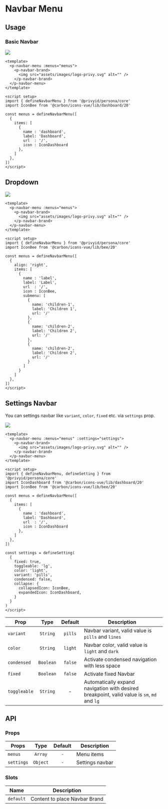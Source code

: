 <script setup>
  import pNavbarMenu from './NavbarMenu.vue'
  import pNavbarBrand from '../navbar/NavbarBrand.vue'
  import pNavbar from '../navbar/Navbar.vue'
  import { defineNavbarMenu, defineSetting } from './use-navbar-menu'
  import IconBee from '@carbon/icons-vue/lib/bee/20'
  import IconDashboard from '@carbon/icons-vue/lib/dashboard/20'
  import pAvatar from '../avatar/Avatar.vue'

  const basic = defineNavbarMenu([
    {
      items: [
        {
          name : 'dashboard',
          label: 'Dashboard',
          url  : '/',
          icon : IconDashboard
        },
        // {
        //   name : 'contacts',
        //   label: 'Contacts',
        //   url  : '/',
        //   icon : IconBee,
        //   submenu: [
        //     {
        //       name: 'children-1',
        //       label: 'Children 1',
        //       url: '/'
        //     },
        //     {
        //       name: 'children-2',
        //       label: 'Children 2',
        //       url: '/'
        //     },
        //     {
        //       name: 'children-2',
        //       label: 'Children 2',
        //       url: '/'
        //     }
        //   ]
        // }
      ]
    },
  ])

  const dropdown = defineNavbarMenu([
    {
      align: 'right',
      items: [
        {
          name : 'label',
          label: 'Label',
          url  : '/',
          icon : IconBee,
          submenu: [
            {
              name: 'children-1',
              label: 'Children 1',
              url: '/'
            },
            {
              name: 'children-2',
              label: 'Children 2',
              url: '/'
            },
            {
              name: 'children-2',
              label: 'Children 2',
              url: '/'
            }
          ]
        }
      ]
    },
  ])

  const setup = defineSetting(
    {
      fixed: true,
      toggleable: 'lg',
      color: 'light'
    }
  )

  const setting = defineSetting(
    {
      fixed: true,
      toggleable: 'lg',
      color: 'light',
      variant: 'pills',
      condensed: false,
      collapse: {
        collapsedIcon: IconBee,
        expandedIcon: IconDashboard,
      }
    }
  )
</script>

<style scoped>
  .preview {
    @apply block relative;

    &--fixed {
      @apply h-36 overflow-hidden;

      .navbar--fixed {
        @apply absolute z-10;
      }
    }
  }
</style>

# Navbar Menu

## Usage

### Basic Navbar

<preview class="flex-grow">
  <p-navbar-menu :menus="basic">
    <p-navbar-brand>
      <img src="../../public/assets/images/logo-privy-icon.svg" />
    </p-navbar-brand>
  </p-navbar-menu>
</preview>

```vue
<template>
  <p-navbar-menu :menus="menus">
    <p-navbar-brand>
      <img src="assets/images/logo-privy.svg" alt="" />
    </p-navbar-brand>
  </p-navbar-menu>
</template>

<script setup>
import { defineNavbarMenu } from '@privyid/persona/core'
import IconBee from '@carbon/icons-vue/lib/dashboard/20'

const menus = defineNavbarMenu([
  {
    items: [
      {
        name : 'dashboard',
        label: 'Dashboard',
        url  : '/',
        icon : IconDashboard
      },
    ]
  },
])
</script>
```
## Dropdown

<preview class="flex-grow">
  <p-navbar-menu :menus="dropdown">
    <p-navbar-brand>
      <img src="../../public/assets/images/logo-privy-icon.svg" />
    </p-navbar-brand>
  </p-navbar-menu>
</preview>

```vue
<template>
  <p-navbar-menu :menus="menus">
    <p-navbar-brand>
      <img src="assets/images/logo-privy.svg" alt="" />
    </p-navbar-brand>
  </p-navbar-menu>
</template>

<script setup>
import { defineNavbarMenu } from '@privyid/persona/core'
import IconBee from '@carbon/icons-vue/lib/bee/20'

const menus = defineNavbarMenu([
  {
    align: 'right',
    items: [
      {
        name : 'label',
        label: 'Label',
        url  : '/',
        icon : IconBee,
        submenu: [
          {
            name: 'children-1',
            label: 'Children 1',
            url: '/'
          },
          {
            name: 'children-2',
            label: 'Children 2',
            url: '/'
          },
          {
            name: 'children-2',
            label: 'Children 2',
            url: '/'
          }
        ]
      }
    ]
  },
])
</script>
```

## Settings Navbar
You can settings navbar like `variant`, `color`, `fixed` etc. via `settings` prop.

<preview class="preview--fixed">
  <p-navbar-menu :menus="basic" :settings="setting">
    <p-navbar-brand>
      <img src="../../public/assets/images/logo-privy-icon.svg" />
    </p-navbar-brand>
  </p-navbar-menu>
</preview>

```vue
<template>
  <p-navbar-menu :menus="menus" :settings="settings">
    <p-navbar-brand>
      <img src="assets/images/logo-privy.svg" alt="" />
    </p-navbar-brand>
  </p-navbar-menu>
</template>

<script setup>
import { defineNavbarMenu, defineSetting } from '@privyid/persona/core'
import IconDashboard from '@carbon/icons-vue/lib/dashboard/20'
import IconBee from '@carbon/icons-vue/lib/bee/20'

const menus = defineNavbarMenu([
  {
    items: [
      {
        name : 'dashboard',
        label: 'Dashboard',
        url  : '/',
        icon : IconDashboard
      },
    ]
  },
])

const settings = defineSetting(
  {
    fixed: true,
    toggleable: 'lg',
    color: 'light',
    variant: 'pills',
    condensed: false,
    collapse: {
      collapsedIcon: IconBee,
      expandedIcon: IconDashboard,
    }
  }
)
</script>
```
| Prop            |   Type    | Default     | Description                                                       |
|-----------------|:---------:|:-----------:|-------------------------------------------------------------------|
| `variant`       | `String`  | `pills`     | Navbar variant, valid value is `pills` and `lines`                |
| `color`         | `String`  | `light`     | Navbar color, valid value is `light` and `dark`                   |
| `condensed`     | `Boolean` | `false`     | Activate condensed navigation with less space                     |
| `fixed`         | `Boolean` | `false`     | Activate fixed Navbar                                             |
| `toggleable`    | `String`  | -           | Automatically expand navigation with desired breakpoint, valid value is `sm`, `md` and `lg`          |

## API

### Props

| Props          |   Type    | Default     | Description                                                       |
|----------------|:---------:|:-----------:|-------------------------------------------------------------------|
| `menus`        | `Array`   | `-`         | Menu items                                                        |
| `settings`     | `Object`  | `-`         | Settings navbar                                                   |

### Slots

| Name             | Description                                             |
|------------------|---------------------------------------------------------|
| `default`        | Content to place Navbar Brand                          |
